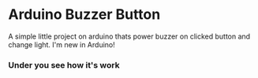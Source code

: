 # Arduino Buzzer Button
A simple little project on arduino thats power buzzer on clicked button and change light. I'm new in Arduino!

### Under you see how it's work
